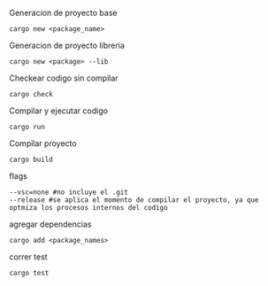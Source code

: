 Generacion de proyecto base
``` 
cargo new <package_name>
```

Generacion de proyecto libreria
```
cargo new <package> --lib
```

Checkear codigo sin compilar
```
cargo check
```

Compilar y ejecutar codigo
```
cargo run
```
Compilar proyecto
```
cargo build
```

flags
```
--vsc=none #no incluye el .git
--release #se aplica el momento de compilar el proyecto, ya que optmiza los procesos internos del codigo
```

agregar dependencias
```
cargo add <package_names>
```
correr test
```
cargo test
```